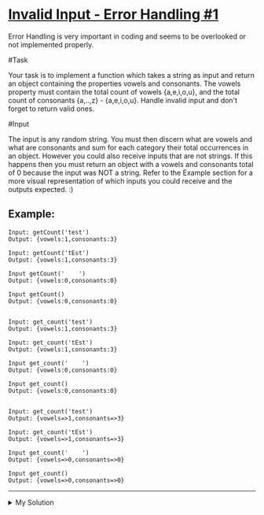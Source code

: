 # [Invalid Input - Error Handling #1](https://www.codewars.com/kata/55e6125ad777b540d9000042)

Error Handling is very important in coding and seems to be overlooked or not implemented properly.

#Task

Your task is to implement a function which takes a string as input and return an object containing the properties vowels and consonants. The vowels property must contain the total count of vowels {a,e,i,o,u}, and the total count of consonants {a,..,z} - {a,e,i,o,u}. Handle invalid input and don't forget to return valid ones.

#Input

The input is any random string. You must then discern what are vowels and what are consonants and sum for each category their total occurrences in an object. However you could also receive inputs that are not strings. If this happens then you must return an object with a vowels and consonants total of 0 because the input was NOT a string. Refer to the Example section for a more visual representation of which inputs you could receive and the outputs expected. :)

## Example:

    Input: getCount('test')
    Output: {vowels:1,consonants:3}

    Input: getCount('tEst')
    Output: {vowels:1,consonants:3}

    Input getCount('    ')
    Output: {vowels:0,consonants:0}

    Input getCount()
    Output: {vowels:0,consonants:0}


    Input: get_count('test')
    Output: {vowels:1,consonants:3}

    Input: get_count('tEst')
    Output: {vowels:1,consonants:3}

    Input get_count('    ')
    Output: {vowels:0,consonants:0}

    Input get_count()
    Output: {vowels:0,consonants:0}


    Input: get_count('test')
    Output: {vowels=>1,consonants=>3}

    Input: get_count('tEst')
    Output: {vowels=>1,consonants=>3}

    Input get_count('    ')
    Output: {vowels=>0,consonants=>0}

    Input get_count()
    Output: {vowels=>0,consonants=>0}

---

<details><summary>My Solution</summary>

```js
function getCount(words) {
  if (typeof words !== 'string') return { vowels: 0, consonants: 0 }
  const vowels = (words.match(/[aeiou]/gi) || []).length
  const consonants = (words.replace(/[^a-z]/gi, '').match(/[^aeiou]/gi) || []).length
  return { vowels, consonants }
}
```

</details>
